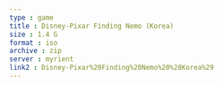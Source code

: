 ```yaml
---
type : game
title : Disney-Pixar Finding Nemo (Korea)
size : 1.4 G
format : iso
archive : zip
server : myrient
link2 : Disney-Pixar%20Finding%20Nemo%20%28Korea%29
---
```

